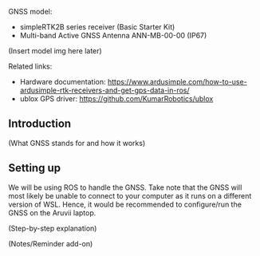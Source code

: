 GNSS model:  
- simpleRTK2B series receiver (Basic Starter Kit)  
- Multi-band Active GNSS Antenna ANN-MB-00-00 (IP67)

(Insert model img here later)

Related links:  
- Hardware documentation: <https://www.ardusimple.com/how-to-use-ardusimple-rtk-receivers-and-get-gps-data-in-ros/>
- ublox GPS driver: <https://github.com/KumarRobotics/ublox>

## Introduction
(What GNSS stands for and how it works)

## Setting up
We will be using ROS to handle the GNSS. Take note that the GNSS will most likely be unable to connect to your computer as it runs on a different version of WSL. Hence, it would be recommended to configure/run the GNSS on the Aruvii laptop. 

(Step-by-step explanation)

(Notes/Reminder add-on)